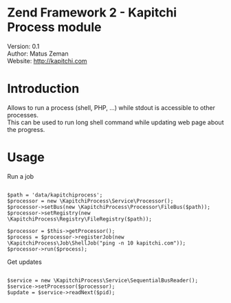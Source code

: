 Zend Framework 2 - Kapitchi Process module
=================================================
Version: 0.1    
Author:  Matus Zeman  
Website: http://kapitchi.com   


Introduction
============
Allows to run a process (shell, PHP, ...) while stdout is accessible to other processes.  
This can be used to run long shell command while updating web page about the progress.

Usage
=====

Run a job

```

$path = 'data/kapitchiprocess';
$processor = new \KapitchiProcess\Service\Processor();
$processor->setBus(new \KapitchiProcess\Processor\FileBus($path));
$processor->setRegistry(new \KapitchiProcess\Registry\FileRegistry($path));

$processor = $this->getProcessor();
$process = $processor->registerJob(new \KapitchiProcess\Job\ShellJob("ping -n 10 kapitchi.com"));
$processor->run($process);

```

Get updates

```

$service = new \KapitchiProcess\Service\SequentialBusReader();
$service->setProcessor($processor);
$update = $service->readNext($pid);

```

